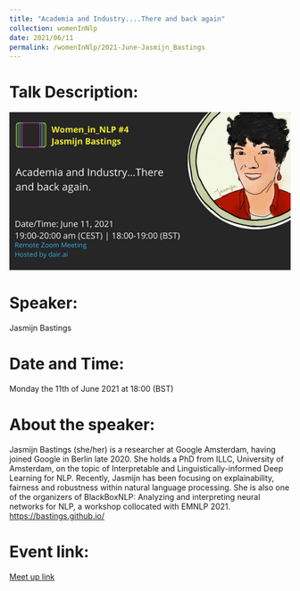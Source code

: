 ```yaml
---
title: "Academia and Industry....There and back again"
collection: womenInNlp
date: 2021/06/11
permalink: /womenInNlp/2021-June-Jasmijn_Bastings
---
```

Talk Description:
=======
![alt text](/images/women_in_nlp/jasmin_bastings.jpeg)

Speaker:
========
Jasmijn Bastings

Date and Time:
==============
Monday the 11th of June 2021 at 18:00 (BST)

About the speaker:
==================
Jasmijn Bastings (she/her) is a researcher at Google Amsterdam, having joined Google in Berlin late 2020. She holds a PhD from ILLC, University of Amsterdam, on the topic of Interpretable and Linguistically-informed Deep Learning for NLP. Recently, Jasmijn has been focusing on explainability, fairness and robustness within natural language processing. She is also one of the organizers of BlackBoxNLP: Analyzing and interpreting neural networks for NLP, a workshop collocated with EMNLP 2021.
https://bastings.github.io/

Event link:
===========
<a href="https://www.meetup.com/dair-ai/events/278549460/">Meet up link</a>
